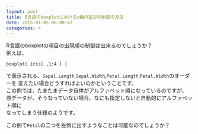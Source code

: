```yaml
---
layout: post
title: R言語のboxplotにおけるx軸の並びの制御の方法
date: 2015-01-05 06:09:47
categories: r
---
```

<!-- {% raw %} -->
<p>R言語のboxplotの項目の出現順の制御は出来るのでしょうか？<br>
例えば、</p>

<pre><code>boxplot( iris[ ,1:4 ] )
</code></pre>

<p>で表示される、<code>Sepal.Length</code>,<code>Sepal.Width</code>,<code>Petal.Length</code>,<code>Petal.Width</code>のオーダーを
変えたい場合どうすればよいのかということです。<br>
この例では、たまたまデータ自体がアルファベット順になっているのですが、<br>
原データが、そうなっていない場合、なにも指定しないと自動的にアルファベット順に<br>
なってしまう仕様のようです。</p>

<p>この例で<code>Petal</code>の二つを左側に出すようなことは可能なのでしょうか？</p>
<!-- {% endraw %} -->
